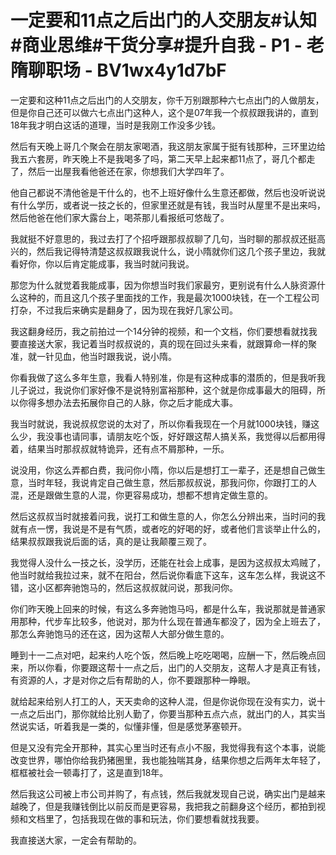 # 一定要和11点之后出门的人交朋友#认知#商业思维#干货分享#提升自我 - P1 - 老隋聊职场 - BV1wx4y1d7bF

一定要和这种11点之后出门的人交朋友，你千万别跟那种六七点出门的人做朋友，但是你自己还可以做六七点出门这种人，这个是07年我一个叔叔跟我讲的，直到18年我才明白这话的道理，当时是我刚工作没多少钱。

然后有天晚上哥几个聚会在朋友家喝酒，我这朋友家属于挺有钱那种，三环里边给我五六套房，昨天晚上不是我喝多了吗，第二天早上起来都11点了，哥几个都走了，然后一出屋我看他爸还在家，你想我们大学四年了。

他自己都说不清他爸是干什么的，也不上班好像什么生意还都做，然后也没听说说有什么学历，或者说一技之长的，但家里还就是有钱，我当时从屋里不是出来吗，然后他爸在他们家大露台上，喝茶那儿看报纸可悠哉了。

我就挺不好意思的，我过去打了个招呼跟那叔叔聊了几句，当时聊的那叔叔还挺高兴的，然后我记得特清楚这叔叔跟我说什么，说小隋就你们这几个孩子里边，我就看好你，你以后肯定能成事，我当时就问我说。

那您为什么就觉着我能成事，因为你想当时我们家最穷，更别说有什么人脉资源什么这种的，而且这几个孩子里面找的工作，我是最次1000块钱，在一个工程公司打杂，不过我后来确实是翻身了，因为现在我好几家公司。

我这翻身经历，我之前拍过一个14分钟的视频，和一个文档，你们要想看就找我要直接送大家，我记着当时叔叔说的，真的现在回过头来看，就跟算命一样的聚准，就一针见血，他当时跟我说，说小隋。

你看我做了这么多年生意，我看人特别准，你是有这种成事的潜质的，但是我听我儿子说过，我说你们家好像不是说特别富裕那种，这个就是你成事最大的阻碍，所以你得多想办法去拓展你自己的人脉，你之后才能成大事。

我当时就说，我说叔叔您说的太对了，所以你看我现在一个月就1000块钱，赚这么少，我没事也请同事，请朋友吃个饭，好好跟这帮人搞关系，我觉得以后都用得着，结果当时那叔叔就特诡异，还有点不屑那种，一乐。

说没用，你这么弄都白费，我问你小隋，你以后是想打工一辈子，还是想自己做生意，当时年轻，我说肯定自己做生意，然后那叔叔说，那我问你，你跟打工的人混，还是跟做生意的人混，你更容易成功，想都不想肯定做生意的。

然后这叔叔当时就接着问我，说打工和做生意的人，你怎么分辨出来，当时问的我就有点一愣，我说是不是有气质，或者吃的好喝的好，或者他们言谈举止什么的，结果叔叔跟我说后面的话，真的是让我颠覆三观了。

我觉得人没什么一技之长，没学历，还能在社会上成事，是因为这叔叔太鸡贼了，他当时就给我拉过来，就不在阳台，然后说你看底下这车，这车怎么样，我说这不错，这小区都奔驰饱马的，然后这叔叔就问说，那我问你。

你们昨天晚上回来的时候，有这么多奔驰饱马吗，都是什么车，我说那就是普通家用那种，代步车比较多，他说对，那为什么现在普通车都没了，因为全上班去了，那怎么奔驰饱马的还在这，因为这帮人大部分做生意的。

睡到十一二点对吧，起来约人吃个饭，然后晚上吃吃喝喝，应酬一下，然后晚点回来，所以你看，你要跟这帮十一点之后，出门的人交朋友，这帮人才是真正有钱，有资源的人，才是对你之后有帮助的人，你不要跟那种一睁眼。

就给起来给别人打工的人，天天卖命的这种人混，但是你说你现在没有实力，说十一点之后出门，那你就给比别人勤了，你要当那种五点六点，就出门的人，其实当然说实话，听着我是一类的，似懂非懂，但是感觉茅塞顿开。

但是又没有完全开那种，其实心里当时还有点小不服，我觉得我有这个本事，说能改变世界，哪怕你给我扔猪圈里，我也能独喘其身，结果你想之后两年太年轻了，框框被社会一顿毒打了，这是直到18年。

然后我这公司被上市公司并购了，有点钱，然后我就发现自己说，确实出门是越来越晚了，但是我赚钱倒比以前反而是更容易，我把我之前翻身这个经历，都拍到视频和文档里了，包括我现在做的事和玩法，你们要想看就找我要。

我直接送大家，一定会有帮助的。